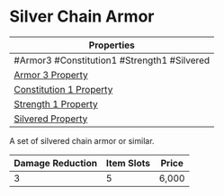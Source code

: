 # Silver Chain Armor

| Properties                                                               |
| ------------------------------------------------------------------------ |
| #Armor3 #Constitution1 #Strength1 #Silvered                              |
| [Armor 3 Property](../Armor%20Properties/Armor%20X%20Property.md)               |
| [Constitution 1 Property](../Armor%20Properties/Constitution%20X%20Property.md) |
| [Strength 1 Property](../Armor%20Properties/Strength%20X%20Property.md)         |
| [Silvered Property](../../../Material%20Properties/Silvered%20Property.md)    |
A set of silvered chain armor or similar.

| Damage Reduction | Item Slots | Price |
| ---------------- | ---------- | ----- |
| 3                | 5          | 6,000 |
